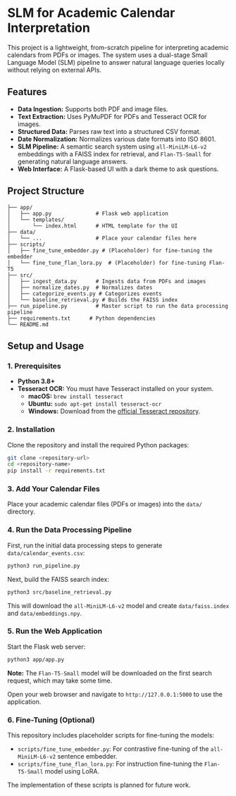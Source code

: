 # SLM for Academic Calendar Interpretation

This project is a lightweight, from-scratch pipeline for interpreting academic calendars from PDFs or images. The system uses a dual-stage Small Language Model (SLM) pipeline to answer natural language queries locally without relying on external APIs.

## Features

- **Data Ingestion:** Supports both PDF and image files.
- **Text Extraction:** Uses PyMuPDF for PDFs and Tesseract OCR for images.
- **Structured Data:** Parses raw text into a structured CSV format.
- **Date Normalization:** Normalizes various date formats into ISO 8601.
- **SLM Pipeline:** A semantic search system using `all-MiniLM-L6-v2` embeddings with a FAISS index for retrieval, and `Flan-T5-Small` for generating natural language answers.
- **Web Interface:** A Flask-based UI with a dark theme to ask questions.

## Project Structure

```
├── app/
│   ├── app.py              # Flask web application
│   └── templates/
│       └── index.html      # HTML template for the UI
├── data/
│   └── ...                 # Place your calendar files here
├── scripts/
│   ├── fine_tune_embedder.py # (Placeholder) for fine-tuning the embedder
│   └── fine_tune_flan_lora.py  # (Placeholder) for fine-tuning Flan-T5
├── src/
│   ├── ingest_data.py      # Ingests data from PDFs and images
│   ├── normalize_dates.py  # Normalizes dates
│   ├── categorize_events.py # Categorizes events
│   └── baseline_retrieval.py # Builds the FAISS index
├── run_pipeline.py         # Master script to run the data processing pipeline
├── requirements.txt      # Python dependencies
└── README.md
```

## Setup and Usage

### 1. Prerequisites

- **Python 3.8+**
- **Tesseract OCR:** You must have Tesseract installed on your system.
  - **macOS:** `brew install tesseract`
  - **Ubuntu:** `sudo apt-get install tesseract-ocr`
  - **Windows:** Download from the [official Tesseract repository](https://github.com/UB-Mannheim/tesseract/wiki).

### 2. Installation

Clone the repository and install the required Python packages:

```bash
git clone <repository-url>
cd <repository-name>
pip install -r requirements.txt
```

### 3. Add Your Calendar Files

Place your academic calendar files (PDFs or images) into the `data/` directory.

### 4. Run the Data Processing Pipeline

First, run the initial data processing steps to generate `data/calendar_events.csv`:
```bash
python3 run_pipeline.py
```

Next, build the FAISS search index:
```bash
python3 src/baseline_retrieval.py
```
This will download the `all-MiniLM-L6-v2` model and create `data/faiss.index` and `data/embeddings.npy`.

### 5. Run the Web Application

Start the Flask web server:
```bash
python3 app/app.py
```
**Note:** The `Flan-T5-Small` model will be downloaded on the first search request, which may take some time.

Open your web browser and navigate to `http://127.0.0.1:5000` to use the application.

### 6. Fine-Tuning (Optional)

This repository includes placeholder scripts for fine-tuning the models:
- `scripts/fine_tune_embedder.py`: For contrastive fine-tuning of the `all-MiniLM-L6-v2` sentence embedder.
- `scripts/fine_tune_flan_lora.py`: For instruction fine-tuning the `Flan-T5-Small` model using LoRA.

The implementation of these scripts is planned for future work.
